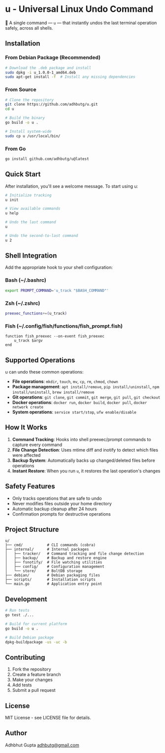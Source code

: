 # u - Universal Linux Undo Command

🧰 A single command — `u` — that instantly undos the last terminal operation safely, across all shells.

## Installation

### From Debian Package (Recommended)

```bash
# Download the .deb package and install
sudo dpkg -i u_1.0.0-1_amd64.deb
sudo apt-get install -f  # Install any missing dependencies
```

### From Source

```bash
# Clone the repository
git clone https://github.com/adhbutg/u.git
cd u

# Build the binary
go build -o u .

# Install system-wide
sudo cp u /usr/local/bin/
```

### From Go

```bash
go install github.com/adhbutg/u@latest
```

## Quick Start

After installation, you'll see a welcome message. To start using u:

```bash
# Initialize tracking
u init

# View available commands
u help

# Undo the last command
u

# Undo the second-to-last command
u 2
```

## Shell Integration

Add the appropriate hook to your shell configuration:

### Bash (~/.bashrc)
```bash
export PROMPT_COMMAND='u_track "$BASH_COMMAND"'
```

### Zsh (~/.zshrc)
```bash
preexec_functions+=(u_track)
```

### Fish (~/.config/fish/functions/fish_prompt.fish)
```fish
function fish_preexec --on-event fish_preexec
    u_track $argv
end
```

## Supported Operations

u can undo these common operations:

- **File operations**: `mkdir`, `touch`, `mv`, `cp`, `rm`, `chmod`, `chown`
- **Package management**: `apt install/remove`, `pip install/uninstall`, `npm install/uninstall`, `brew install/remove`
- **Git operations**: `git clone`, `git commit`, `git merge`, `git pull`, `git checkout`
- **Docker operations**: `docker run`, `docker build`, `docker pull`, `docker network create`
- **System operations**: `service start/stop`, `ufw enable/disable`

## How It Works

1. **Command Tracking**: Hooks into shell preexec/prompt commands to capture every command
2. **File Change Detection**: Uses mtime diff and inotify to detect which files were affected
3. **Backup System**: Automatically backs up changed/deleted files before operations
4. **Instant Restore**: When you run `u`, it restores the last operation's changes

## Safety Features

- Only tracks operations that are safe to undo
- Never modifies files outside your home directory
- Automatic backup cleanup after 24 hours
- Confirmation prompts for destructive operations

## Project Structure

```
u/
├── cmd/           # CLI commands (cobra)
├── internal/      # Internal packages
│   ├── tracker/   # Command tracking and file change detection
│   ├── backup/    # Backup and restore engine
│   ├── fsnotify/  # File watching utilities
│   ├── config/    # Configuration management
│   └── store/     # BoltDB storage
├── debian/        # Debian packaging files
├── scripts/       # Installation scripts
└── main.go        # Application entry point
```

## Development

```bash
# Run tests
go test ./...

# Build for current platform
go build -o u .

# Build Debian package
dpkg-buildpackage -us -uc -b
```

## Contributing

1. Fork the repository
2. Create a feature branch
3. Make your changes
4. Add tests
5. Submit a pull request

## License

MIT License - see LICENSE file for details.

## Author

Adhbhut Gupta <adhbutg@gmail.com>